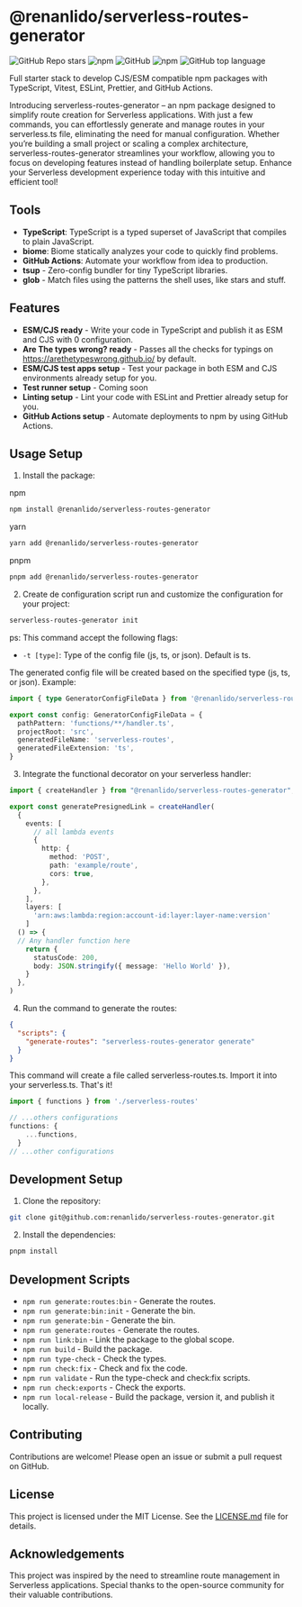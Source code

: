 # @renanlido/serverless-routes-generator

![GitHub Repo stars](https://img.shields.io/github/stars/renanlido/serverless-routes-generator?style=social)
![npm](https://img.shields.io/npm/v/@renanlido/serverless-routes-generator?style=plastic)
![GitHub](https://img.shields.io/github/license/renanlido/serverless-routes-generator?style=plastic)
![npm](https://img.shields.io/npm/dy/@renanlido/serverless-routes-generator?style=plastic)
![GitHub top language](https://img.shields.io/github/languages/top/renanlido/serverless-routes-generator?style=plastic)

Full starter stack to develop CJS/ESM compatible npm packages with TypeScript, Vitest, ESLint, Prettier, and GitHub Actions.

Introducing serverless-routes-generator – an npm package designed to simplify route creation for Serverless applications. With just a few commands, you can effortlessly generate and manage routes in your serverless.ts file, eliminating the need for manual configuration. Whether you’re building a small project or scaling a complex architecture, serverless-routes-generator streamlines your workflow, allowing you to focus on developing features instead of handling boilerplate setup. Enhance your Serverless development experience today with this intuitive and efficient tool!

## Tools

- **TypeScript**: TypeScript is a typed superset of JavaScript that compiles to plain JavaScript.
- **biome**: Biome statically analyzes your code to quickly find problems.
- **GitHub Actions**: Automate your workflow from idea to production.
- **tsup** - Zero-config bundler for tiny TypeScript libraries.
- **glob** - Match files using the patterns the shell uses, like stars and stuff.

## Features

- **ESM/CJS ready** - Write your code in TypeScript and publish it as ESM and CJS with 0 configuration.
- **Are The types wrong? ready** - Passes all the checks for typings on <https://arethetypeswrong.github.io/> by default.
- **ESM/CJS test apps setup** - Test your package in both ESM and CJS environments already setup for you.
- **Test runner setup** - Coming soon
- **Linting setup** - Lint your code with ESLint and Prettier already setup for you.
- **GitHub Actions setup** - Automate deployments to npm by using GitHub Actions.

## Usage Setup

1. Install the package:

npm

```bash
npm install @renanlido/serverless-routes-generator
```

yarn

```bash
yarn add @renanlido/serverless-routes-generator
```

pnpm

```bash
pnpm add @renanlido/serverless-routes-generator
```

2. Create de configuration script run and customize the configuration for your project:

```bash
serverless-routes-generator init
```

ps: This command accept the following flags:

- `-t [type]`: Type of the config file (js, ts, or json). Default is ts.

The generated config file will be created based on the specified type (js, ts, or json). Example:

```typescript
import { type GeneratorConfigFileData } from '@renanlido/serverless-routes-generator'

export const config: GeneratorConfigFileData = {
  pathPattern: 'functions/**/handler.ts',
  projectRoot: 'src',
  generatedFileName: 'serverless-routes',
  generatedFileExtension: 'ts',
}
```

3. Integrate the functional decorator on your serverless handler:

```typescript
import { createHandler } from "@renanlido/serverless-routes-generator";

export const generatePresignedLink = createHandler(
  {
    events: [
      // all lambda events
      {
        http: {
          method: 'POST',
          path: 'example/route',
          cors: true,
        },
      },
    ],
    layers: [
      'arn:aws:lambda:region:account-id:layer:layer-name:version'
    ]
  () => {
  // Any handler function here
    return {
      statusCode: 200,
      body: JSON.stringify({ message: 'Hello World' }),
    }
  },
)
```

4. Run the command to generate the routes:

```json
{
  "scripts": {
    "generate-routes": "serverless-routes-generator generate"
  }
}

```

This command will create a file called serverless-routes.ts. Import it into your serverless.ts. That's it!

```typescript
import { functions } from './serverless-routes'

// ...others configurations
functions: {
    ...functions,
  }
// ...other configurations
```

## Development Setup

1. Clone the repository:

```bash
git clone git@github.com:renanlido/serverless-routes-generator.git
```

2. Install the dependencies:

```bash
pnpm install
```

## Development Scripts

- `npm run generate:routes:bin` - Generate the routes.
- `npm run generate:bin:init` - Generate the bin.
- `npm run generate:bin` - Generate the bin.
- `npm run generate:routes` - Generate the routes.
- `npm run link:bin` - Link the package to the global scope.
- `npm run build` - Build the package.
- `npm run type-check` - Check the types.
- `npm run check:fix` - Check and fix the code.
- `npm run validate` - Run the type-check and check:fix scripts.
- `npm run check:exports` - Check the exports.
- `npm run local-release` - Build the package, version it, and publish it locally.

## Contributing

Contributions are welcome! Please open an issue or submit a pull request on GitHub.

## License

This project is licensed under the MIT License. See the [LICENSE.md](<https://github.com/renanlido/serverless-routes-generator/blob/main/LICENSE.md>) file for details.

## Acknowledgements

This project was inspired by the need to streamline route management in Serverless applications. Special thanks to the open-source community for their valuable contributions.
